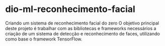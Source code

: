 # dio-ml-reconhecimento-facial
Criando um sistema de reconhecimento facial do zero
O objetivo principal deste projeto é trabalhar com as bibliotecas e frameworks necessários a criação de um sistema de detecção e reconhecimento de faces, utilizando como base o framework TensorFlow. 
